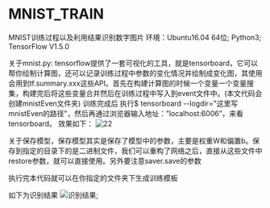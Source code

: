 # MNIST_TRAIN
MNIST训练过程以及利用结果识别数字图片
环境：Ubuntu16.04 64位;
Python3;
TensorFlow V1.5.0

关于mnist.py:
tensorflow提供了一套可视化的工具，就是tensorboard，它可以帮你绘制计算图，还可以记录训练过程中参数的变化情况并绘制成变化图，其使用会用到tf.summary.xxx这些API。首先在构建计算图的时候一个变量一个变量搜集，构建完后将这些变量合并然后在训练过程中写入到event文件中。(本文代码会创建mnistEven文件夹)
训练完成后 执行$ tensorboard --logdir="这里写mnistEven的路径"，然后再通过浏览器输入地址：”localhost:6006”，来看tensorboard。
效果如下：
![22](https://user-images.githubusercontent.com/29486192/35478441-98e7ae7a-0418-11e8-99fd-eee9ab1551a5.png)

关于保存模型，保存模型其实是保存了模型中的参数，主要是权重W和偏置b。保存到指定的目录下的是二进制文件，我们可以重构了网络之后，直接从这些文件中restore参数，就可以直接使用。另外要注意saver.save的参数

执行完本代码就可以在你指定的文件夹下生成训练模板

如下为识别结果
![识别结果](https://user-images.githubusercontent.com/29486192/35478413-dbf2163e-0417-11e8-9c85-0e64c9b62e96.png);
